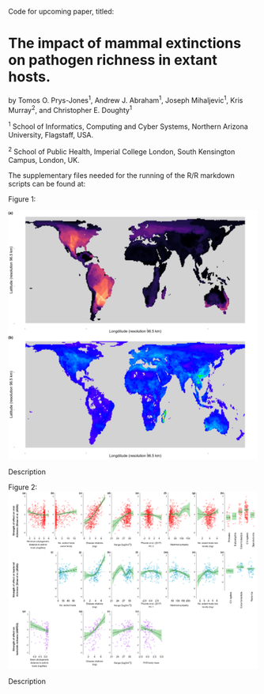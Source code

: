 Code for upcoming paper, titled:

# The impact of mammal extinctions on pathogen richness in extant hosts.

by Tomos O. Prys-Jones<sup>1</sup>, Andrew J. Abraham<sup>1</sup>, Joseph Mihaljevic<sup>1</sup>, Kris Murray<sup>2</sup>, and Christopher E. Doughty<sup>1</sup> 

<sup>1</sup> School of Informatics, Computing and Cyber Systems, Northern Arizona University, Flagstaff, USA.

<sup>2</sup> School of Public Health, Imperial College London, South Kensington Campus, London, UK.

The supplementary files needed for the running of the R/R markdown scripts can be found at: 



Figure 1:

![alt text](https://github.com/Tomos/ExtinctHosts_PathogenRichness/blob/master/Figures/global_local_extinction.png)

Description

Figure 2: 
![alt text](https://github.com/Tomos/ExtinctHosts_PathogenRichness/blob/master/Figures/ShawGMPD2_GAMs-total-richness-bact-virus-helminth.png)

Description
